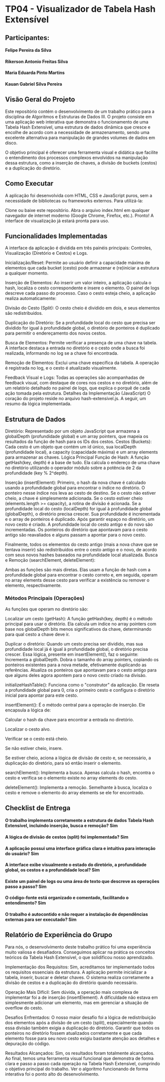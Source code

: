 # TP04 - Visualizador de Tabela Hash Extensível

## Participantes:

#### Felipe Pereira da Silva

#### Rikerson Antonio Freitas Silva

#### Maria Eduarda Pinto Martins

#### Kauan Gabriel Silva Pereira


## Visão Geral do Projeto
Este repositório contém o desenvolvimento de um trabalho prático para a disciplina de Algoritmos e Estruturas de Dados III. O projeto consiste em uma aplicação web interativa que demonstra o funcionamento de uma Tabela Hash Extensível, uma estrutura de dados dinâmica que cresce e encolhe de acordo com a necessidade de armazenamento, sendo uma excelente alternativa para manipulação de grandes volumes de dados em disco.

O objetivo principal é oferecer uma ferramenta visual e didática que facilite o entendimento dos processos complexos envolvidos na manipulação dessa estrutura, como a inserção de chaves, a divisão de buckets (cestos) e a duplicação do diretório.

## Como Executar
A aplicação foi desenvolvida com HTML, CSS e JavaScript puros, sem a necessidade de bibliotecas ou frameworks externos. Para utilizá-la:

Clone ou baixe este repositório.
Abra o arquivo index.html em qualquer navegador de internet moderno (Google Chrome, Firefox, etc.).
Pronto! A interface de visualização já estará pronta para uso.
## Funcionalidades Implementadas

A interface da aplicação é dividida em três painéis principais: Controles, Visualização (Diretório e Cestos) e Logs.

Inicialização/Reset: Permite ao usuário definir a capacidade máxima de elementos que cada bucket (cesto) pode armazenar e (re)iniciar a estrutura a qualquer momento.

Inserção de Elementos: Ao inserir um valor inteiro, a aplicação calcula o hash, localiza o cesto correspondente e insere o elemento. O painel de logs descreve cada passo do processo. Caso o cesto esteja cheio, a aplicação realiza automaticamente:

Divisão do Cesto (Split): O cesto cheio é dividido em dois, e seus elementos são redistribuídos.

Duplicação do Diretório: Se a profundidade local do cesto que precisa ser dividido for igual à profundidade global, o diretório de ponteiros é duplicado para permitir o endereçamento dos novos cestos.

Busca de Elementos: Permite verificar a presença de uma chave na tabela. A interface destaca a entrada no diretório e o cesto onde a busca foi realizada, informando no log se a chave foi encontrada.

Remoção de Elementos: Exclui uma chave específica da tabela. A operação é registrada no log, e o cesto é atualizado visualmente.

Feedback Visual e Logs: Todas as operações são acompanhadas de feedback visual, com destaque de cores nos cestos e no diretório, além de um relatório detalhado no painel de logs, que explica o porquê de cada ação tomada pela estrutura.
Detalhes da Implementação (JavaScript)
O coração do projeto reside no arquivo hash-extensivel.js. A seguir, um resumo da lógica implementada.

## Estrutura de Dados
Diretório: Representado por um objeto JavaScript que armazena a globalDepth (profundidade global) e um array pointers, que mapeia os resultados da função de hash para os IDs dos cestos.
Cestos (Buckets): Cada cesto é um objeto que contém um id único, sua localDepth (profundidade local), a capacity (capacidade máxima) e um array elements para armazenar as chaves.
Lógica Principal
Função de Hash: A função getHash(key, depth) é a base de tudo. Ela calcula o endereço de uma chave no diretório utilizando o operador módulo sobre a potência de 2 da profundidade (key % 2^depth).

Inserção (insertElement):
Primeiro, o hash da nova chave é calculado usando a profundidade global para encontrar o índice no diretório.
O ponteiro nesse índice nos leva ao cesto de destino.
Se o cesto não estiver cheio, a chave é simplesmente adicionada.
Se o cesto estiver cheio (elements.length >= capacity), a rotina de divisão é acionada.
Se a profundidade local do cesto (localDepth) for igual à profundidade global (globalDepth), o diretório precisa crescer. Sua profundidade é incrementada e o array de ponteiros é duplicado.
Após garantir espaço no diretório, um novo cesto é criado. A profundidade local do cesto antigo e do novo são incrementadas. Os ponteiros do diretório que apontavam para o cesto antigo são reavaliados e alguns passam a apontar para o novo cesto.

Finalmente, todos os elementos do cesto antigo (mais a nova chave que se tentava inserir) são redistribuídos entre o cesto antigo e o novo, de acordo com seus novos hashes baseados na profundidade local atualizada.
Busca e Remoção (searchElement, deleteElement):

Ambas as funções são mais diretas. Elas usam a função de hash com a profundidade global para encontrar o cesto correto e, em seguida, operam no array elements desse cesto para verificar a existência ou remover o elemento, respectivamente.

### Métodos Principais (Operações)
As funções que operam no diretório são:

Localizar um cesto (getHash): A função getHash(key, depth) é o método principal para usar o diretório. Ela calcula um índice no array pointers com base nos globalDepth bits menos significativos da chave, determinando para qual cesto a chave deve ir.

Duplicar o diretório: Quando um cesto precisa ser dividido, mas sua profundidade local já é igual à profundidade global, o diretório precisa crescer. Essa lógica, presente em insertElement(), faz o seguinte:
Incrementa a globalDepth.
Dobra o tamanho do array pointers, copiando os ponteiros existentes para a nova metade, efetivamente duplicando as referências.
Atualiza os ponteiros que apontavam para o cesto antigo para que alguns deles agora apontem para o novo cesto criado na divisão.

initializeHashTable(): Funciona como o "construtor" da aplicação. Ele reseta a profundidade global para 0, cria o primeiro cesto e configura o diretório inicial para apontar para este cesto.

insertElement(): É o método central para a operação de inserção. Ele encapsula a lógica de:

Calcular o hash da chave para encontrar a entrada no diretório.

Localizar o cesto alvo.

Verificar se o cesto está cheio.

Se não estiver cheio, insere.

Se estiver cheio, aciona a lógica de divisão de cesto e, se necessário, a duplicação do diretório, para só então inserir o elemento.

searchElement(): Implementa a busca. Apenas calcula o hash, encontra o cesto e verifica se o elemento existe no array elements do cesto.

deleteElement(): Implementa a remoção. Semelhante à busca, localiza o cesto e remove o elemento do array elements se ele for encontrado.

## Checklist de Entrega

#### O trabalho implementa corretamente a estrutura de dados Tabela Hash Extensível, incluindo inserção, busca e remoção? Sim
#### A lógica de divisão de cestos (split) foi implementada?	Sim
#### A aplicação possui uma interface gráfica clara e intuitiva para interação do usuário?	Sim
#### A interface exibe visualmente o estado do diretório, a profundidade global, os cestos e a profundidade local?	Sim
#### Existe um painel de logs ou uma área de texto que descreve as operações passo a passo? Sim	
#### O código-fonte está organizado e comentado, facilitando o entendimento?	Sim
#### O trabalho é autocontido e não requer a instalação de dependências externas para ser executado?	Sim

## Relatório de Experiência do Grupo

Para nós, o desenvolvimento deste trabalho prático foi uma experiência muito valiosa e desafiadora. Conseguimos aplicar na prática os conceitos teóricos da Tabela Hash Extensível, o que solidificou nosso aprendizado.

Implementação dos Requisitos: Sim, acreditamos ter implementado todos os requisitos essenciais da estrutura. A aplicação permite inicializar a tabela, inserir, buscar e deletar chaves. O sistema realiza corretamente a divisão de cestos e a duplicação do diretório quando necessário.

Operação Mais Difícil: Sem dúvida, a operação mais complexa de implementar foi a de inserção (insertElement). A dificuldade não estava em simplesmente adicionar um elemento, mas em gerenciar a situação de overflow do cesto.

Desafios Enfrentados: O nosso maior desafio foi a lógica de redistribuição dos elementos após a divisão de um cesto (split), especialmente quando essa divisão também exigia a duplicação do diretório. Garantir que todos os ponteiros no diretório fossem atualizados corretamente e que cada elemento fosse para seu novo cesto exigiu bastante atenção aos detalhes e depuração do código.

Resultados Alcançados: Sim, os resultados foram totalmente alcançados. Ao final, temos uma ferramenta visual funcional que demonstra de forma clara e passo a passo cada operação na Tabela Hash Extensível, cumprindo o objetivo principal do trabalho. Ver o algoritmo funcionando de forma interativa foi o ponto alto do desenvolvimento.
